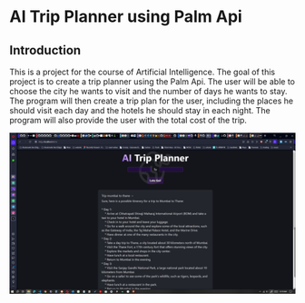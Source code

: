 # AI Trip Planner using Palm Api

## Introduction
This is a project for the course of Artificial Intelligence. The goal of this project is to create a trip planner using the Palm Api. The user will be able to choose the city he wants to visit and the number of days he wants to stay. The program will then create a trip plan for the user, including the places he should visit each day and the hotels he should stay in each night. The program will also provide the user with the total cost of the trip.

<!-- add image trip.jpg -->

!["Trip"](trip.jpg)

